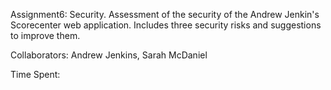 Assignment6: Security. Assessment of the security of the Andrew Jenkin's Scorecenter
web application. Includes three security risks and suggestions to improve them.

Collaborators: Andrew Jenkins, Sarah McDaniel

Time Spent: 